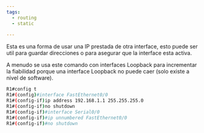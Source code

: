 ```yaml
---
tags:
  - routing
  - static
  
---
```


Esta es una forma de usar una IP prestada de otra interface, esto puede ser util para guardar direcciones o para asegurar que la interface esta activa. 

A menudo se usa este comando con interfaces Loopback para incrementar la fiabilidad porque una interface Loopback no puede caer (solo existe a nivel de software). 

``` bash
R1#config t
R1#(config)#interface FastEthernet0/0
R1#(config-if)ip address 192.168.1.1 255.255.255.0
R1#(config-if)no shutdown
R1#(config-if)#interface Serial0/0
R1#(config-if)#ip unnumbered FastEthernet0/0
R1#(config-if)#no shutdown
```
